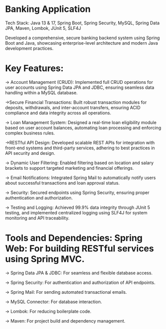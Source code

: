 # Banking Application

Tech Stack: Java 13 & 17, Spring Boot, Spring Security, MySQL, Spring Data JPA, Maven, Lombok, JUnit 5, SLF4J

Developed a comprehensive, secure banking backend system using Spring Boot and Java, showcasing enterprise-level architecture and modern Java development practices.

# Key Features:
-> Account Management (CRUD): Implemented full CRUD operations for user accounts using Spring Data JPA and JDBC, ensuring seamless data handling within a MySQL database.

->Secure Financial Transactions: Built robust transaction modules for deposits, withdrawals, and inter-account transfers, ensuring ACID compliance and data integrity across all operations.

-> Loan Management System: Designed a real-time loan eligibility module based on user account balances, automating loan processing and enforcing complex business rules.

->RESTful API Design: Developed scalable REST APIs for integration with front-end systems and third-party services, adhering to best practices in API security and design.

-> Dynamic User Filtering: Enabled filtering based on location and salary brackets to support targeted marketing and financial offerings.

-> Email Notifications: Integrated Spring Mail to automatically notify users about successful transactions and loan approval status.

-> Security: Secured endpoints using Spring Security, ensuring proper authentication and authorization.

-> Testing and Logging: Achieved 99.9% data integrity through JUnit 5 testing, and implemented centralized logging using SLF4J for system monitoring and API traceability.

# Tools and Dependencies: Spring Web: For building RESTful services using Spring MVC.

-> Spring Data JPA & JDBC: For seamless and flexible database access.

-> Spring Security: For authentication and authorization of API endpoints.

-> Spring Mail: For sending automated transactional emails.

-> MySQL Connector: For database interaction.

-> Lombok: For reducing boilerplate code.

-> Maven: For project build and dependency management.
